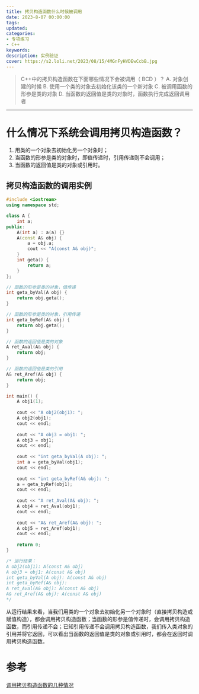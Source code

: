```yaml
---
title: 拷贝构造函数什么时候被调用
date: 2023-8-07 00:00:00
tags:
updated:
categories:
- 专项练习
- C++
keywords:
description: 实例验证
cover: https://s2.loli.net/2023/08/15/4MGnFyHVDEwCcbB.jpg
---
```


> C++中的拷贝构造函数在下面哪些情况下会被调用（ BCD ）？
> A. 对象创建的时候
> B. 使用一个类的对象去初始化该类的一个新对象
> C. 被调用函数的形参是类的对象
> D. 当函数的返回值是类的对象时，函数执行完成返回调用者

---

# 什么情况下系统会调用拷贝构造函数？

1. 用类的一个对象去初始化另一个对象时；
2. 当函数的形参是类的对象时，即值传递时，引用传递则不会调用；
3. 当函数的返回值是类的对象或引用时。

## 拷贝构造函数的调用实例
``` C++
#include <iostream>
using namespace std;

class A {
	int a;
public:
	A(int a) : a(a) {}
	A(const A& obj) {
		a = obj.a;
		cout << "A(const A& obj)";
	}
	int geta() {
		return a;
	}
}; 

// 函数的形参是类的对象，值传递 
int geta_byVal(A obj) {
	return obj.geta();
}

// 函数的形参是类的对象，引用传递 
int geta_byRef(A& obj) {
	return obj.geta();
}

// 函数的返回值是类的对象
A ret_Aval(A& obj) {
	return obj;
}

// 函数的返回值是类的引用
A& ret_Aref(A& obj) {
	return obj;
}

int main() {
	A obj1(1); 
	
	cout << "A obj2(obj1): ";  
	A obj2(obj1);
	cout << endl;
	
	cout << "A obj3 = obj1: ";
	A obj3 = obj1;
	cout << endl;
	
	cout << "int geta_byVal(A obj): ";
	int a = geta_byVal(obj1);
	cout << endl;
	
	cout << "int geta_byRef(A& obj): ";
	a = geta_byRef(obj1);
	cout << endl;
	
	cout << "A ret_Aval(A& obj): ";
	A obj4 = ret_Aval(obj1);
	cout << endl;
	
	cout << "A& ret_Aref(A& obj): ";
	A obj5 = ret_Aref(obj1);
	cout << endl;
	
	return 0;
}

/* 运行结果： 
A obj2(obj1): A(const A& obj)
A obj3 = obj1: A(const A& obj)
int geta_byVal(A obj): A(const A& obj)
int geta_byRef(A& obj):
A ret_Aval(A& obj): A(const A& obj)
A& ret_Aref(A& obj): A(const A& obj)
*/
```
从运行结果来看，当我们用类的一个对象去初始化另一个对象时（直接拷贝构造或赋值构造），都会调用拷贝构造函数；当函数的形参是值传递时，会调用拷贝构造函数，而引用传递不会；已知引用传递不会调用拷贝构造函数，我们传入类对象的引用并将它返回，可以看出当函数的返回值是类的对象或引用时，都会在返回时调用拷贝构造函数。

# 参考

[调用拷贝构造函数的几种情况](https://blog.csdn.net/hyhyl1990/article/details/7957604)